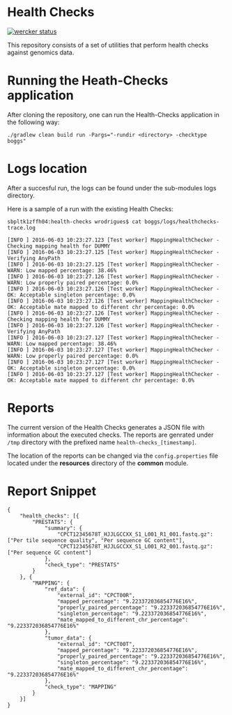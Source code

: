 # Health Checks

[![wercker status](https://app.wercker.com/status/a51d71fbe59d634461b37ab989d6f594/m "wercker status")](https://app.wercker.com/project/bykey/a51d71fbe59d634461b37ab989d6f594)

This repository consists of a set of utilities that perform health checks against genomics data.

# Running the Heath-Checks application

After cloning the repository, one can run the Health-Checks application in the following way:

```
./gradlew clean build run -Pargs="-rundir <directory> -checktype boggs"
```

# Logs location

After a succesful run, the logs can be found under the sub-modules logs directory.

Here is a sample of a run with the existing Health Checks:

```
sbpltk1zffh04:health-checks wrodrigues$ cat boggs/logs/healthchecks-trace.log 

[INFO ] 2016-06-03 10:23:27.123 [Test worker] MappingHealthChecker - Checking mapping health for DUMMY
[INFO ] 2016-06-03 10:23:27.125 [Test worker] MappingHealthChecker -  Verifying AnyPath
[INFO ] 2016-06-03 10:23:27.125 [Test worker] MappingHealthChecker -   WARN: Low mapped percentage: 38.46%
[INFO ] 2016-06-03 10:23:27.126 [Test worker] MappingHealthChecker -   WARN: Low properly paired percentage: 0.0%
[INFO ] 2016-06-03 10:23:27.126 [Test worker] MappingHealthChecker -   OK: Acceptable singleton percentage: 0.0%
[INFO ] 2016-06-03 10:23:27.126 [Test worker] MappingHealthChecker -   OK: Acceptable mate mapped to different chr percentage: 0.0%
[INFO ] 2016-06-03 10:23:27.126 [Test worker] MappingHealthChecker - Checking mapping health for DUMMY
[INFO ] 2016-06-03 10:23:27.126 [Test worker] MappingHealthChecker -  Verifying AnyPath
[INFO ] 2016-06-03 10:23:27.127 [Test worker] MappingHealthChecker -   WARN: Low mapped percentage: 38.46%
[INFO ] 2016-06-03 10:23:27.127 [Test worker] MappingHealthChecker -   WARN: Low properly paired percentage: 0.0%
[INFO ] 2016-06-03 10:23:27.127 [Test worker] MappingHealthChecker -   OK: Acceptable singleton percentage: 0.0%
[INFO ] 2016-06-03 10:23:27.127 [Test worker] MappingHealthChecker -   OK: Acceptable mate mapped to different chr percentage: 0.0%
```

# Reports

The current version of the Health Checks generates a JSON file with information about the executed checks. The reports are genrated under ```/tmp``` directory with the prefixed name ```health-checks_[timestamp]```.

The location of the reports can be changed via the ```config.properties``` file located under the **resources** directory of the **common** module.

# Report Snippet

```
{
	"health_checks": [{
		"PRESTATS": {
			"summary": {
				"CPCT12345678T_HJJLGCCXX_S1_L001_R1_001.fastq.gz": ["Per tile sequence quality", "Per sequence GC content"],
				"CPCT12345678T_HJJLGCCXX_S1_L001_R2_001.fastq.gz": ["Per sequence GC content"]
			},
			"check_type": "PRESTATS"
		}
	}, {
		"MAPPING": {
			"ref_data": {
				"external_id": "CPCT00R",
				"mapped_percentage": "9.223372036854776E16%",
				"properly_paired_percentage": "9.223372036854776E16%",
				"singleton_percentage": "9.223372036854776E16%",
				"mate_mapped_to_different_chr_percentage": "9.223372036854776E16%"
			},
			"tumor_data": {
				"external_id": "CPCT00T",
				"mapped_percentage": "9.223372036854776E16%",
				"properly_paired_percentage": "9.223372036854776E16%",
				"singleton_percentage": "9.223372036854776E16%",
				"mate_mapped_to_different_chr_percentage": "9.223372036854776E16%"
			},
			"check_type": "MAPPING"
		}
	}]
}
```
